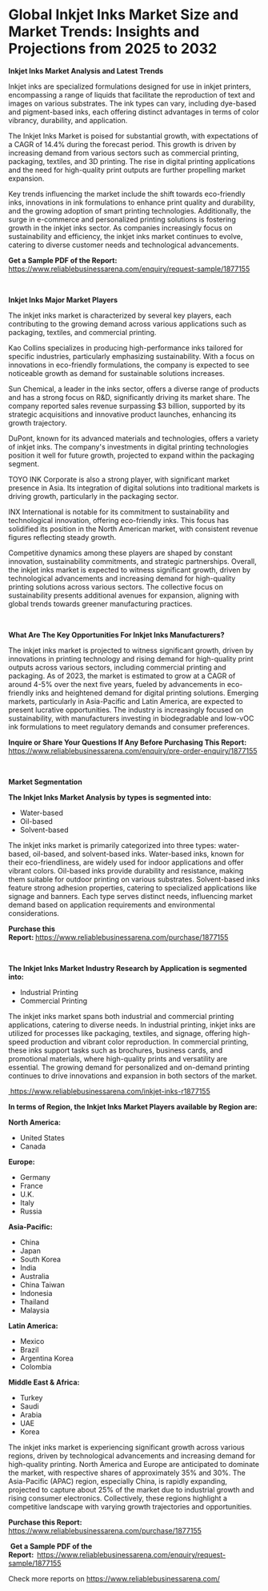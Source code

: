 <p><h1>Global Inkjet Inks Market Size and Market Trends: Insights and Projections from 2025 to 2032</h1></p><p><strong>Inkjet Inks Market Analysis and Latest Trends</strong></p>
<p><p>Inkjet inks are specialized formulations designed for use in inkjet printers, encompassing a range of liquids that facilitate the reproduction of text and images on various substrates. The ink types can vary, including dye-based and pigment-based inks, each offering distinct advantages in terms of color vibrancy, durability, and application.</p><p>The Inkjet Inks Market is poised for substantial growth, with expectations of a CAGR of 14.4% during the forecast period. This growth is driven by increasing demand from various sectors such as commercial printing, packaging, textiles, and 3D printing. The rise in digital printing applications and the need for high-quality print outputs are further propelling market expansion. </p><p>Key trends influencing the market include the shift towards eco-friendly inks, innovations in ink formulations to enhance print quality and durability, and the growing adoption of smart printing technologies. Additionally, the surge in e-commerce and personalized printing solutions is fostering growth in the inkjet inks sector. As companies increasingly focus on sustainability and efficiency, the inkjet inks market continues to evolve, catering to diverse customer needs and technological advancements.</p></p>
<p><strong>Get a Sample PDF of the Report:&nbsp;</strong> <a href="https://www.reliablebusinessarena.com/enquiry/request-sample/1877155?utm_campaign=1912&utm_medium=2&utm_source=Github&utm_content=ia&utm_term=30012025&utm_id=inkjet-inks">https://www.reliablebusinessarena.com/enquiry/request-sample/1877155</a></p>
<p>&nbsp;</p>
<p><strong>Inkjet Inks Major Market Players</strong></p>
<p><p>The inkjet inks market is characterized by several key players, each contributing to the growing demand across various applications such as packaging, textiles, and commercial printing. </p><p>Kao Collins specializes in producing high-performance inks tailored for specific industries, particularly emphasizing sustainability. With a focus on innovations in eco-friendly formulations, the company is expected to see noticeable growth as demand for sustainable solutions increases. </p><p>Sun Chemical, a leader in the inks sector, offers a diverse range of products and has a strong focus on R&D, significantly driving its market share. The company reported sales revenue surpassing $3 billion, supported by its strategic acquisitions and innovative product launches, enhancing its growth trajectory.</p><p>DuPont, known for its advanced materials and technologies, offers a variety of inkjet inks. The company's investments in digital printing technologies position it well for future growth, projected to expand within the packaging segment. </p><p>TOYO INK Corporate is also a strong player, with significant market presence in Asia. Its integration of digital solutions into traditional markets is driving growth, particularly in the packaging sector. </p><p>INX International is notable for its commitment to sustainability and technological innovation, offering eco-friendly inks. This focus has solidified its position in the North American market, with consistent revenue figures reflecting steady growth.</p><p>Competitive dynamics among these players are shaped by constant innovation, sustainability commitments, and strategic partnerships. Overall, the inkjet inks market is expected to witness significant growth, driven by technological advancements and increasing demand for high-quality printing solutions across various sectors. The collective focus on sustainability presents additional avenues for expansion, aligning with global trends towards greener manufacturing practices.</p></p>
<p>&nbsp;</p>
<p><strong>What Are The Key Opportunities For Inkjet Inks Manufacturers?</strong></p>
<p><p>The inkjet inks market is projected to witness significant growth, driven by innovations in printing technology and rising demand for high-quality print outputs across various sectors, including commercial printing and packaging. As of 2023, the market is estimated to grow at a CAGR of around 4-5% over the next five years, fueled by advancements in eco-friendly inks and heightened demand for digital printing solutions. Emerging markets, particularly in Asia-Pacific and Latin America, are expected to present lucrative opportunities. The industry is increasingly focused on sustainability, with manufacturers investing in biodegradable and low-vOC ink formulations to meet regulatory demands and consumer preferences.</p></p>
<p><strong>Inquire or Share Your Questions If Any Before Purchasing This Report:</strong> <a href="https://www.reliablebusinessarena.com/enquiry/pre-order-enquiry/1877155?utm_campaign=1912&utm_medium=2&utm_source=Github&utm_content=ia&utm_term=30012025&utm_id=inkjet-inks">https://www.reliablebusinessarena.com/enquiry/pre-order-enquiry/1877155</a></p>
<p>&nbsp;</p>
<p><strong>Market Segmentation</strong></p>
<p><strong>The Inkjet Inks Market Analysis by types is segmented into:</strong></p>
<p><ul><li>Water-based</li><li>Oil-based</li><li>Solvent-based</li></ul></p>
<p><p>The inkjet inks market is primarily categorized into three types: water-based, oil-based, and solvent-based inks. Water-based inks, known for their eco-friendliness, are widely used for indoor applications and offer vibrant colors. Oil-based inks provide durability and resistance, making them suitable for outdoor printing on various substrates. Solvent-based inks feature strong adhesion properties, catering to specialized applications like signage and banners. Each type serves distinct needs, influencing market demand based on application requirements and environmental considerations.</p></p>
<p><strong>Purchase this Report:&nbsp;</strong><a href="https://www.reliablebusinessarena.com/purchase/1877155?utm_campaign=1912&utm_medium=2&utm_source=Github&utm_content=ia&utm_term=30012025&utm_id=inkjet-inks">https://www.reliablebusinessarena.com/purchase/1877155</a></p>
<p>&nbsp;</p>
<p><strong>The Inkjet Inks Market Industry Research by Application is segmented into:</strong></p>
<p><ul><li>Industrial Printing</li><li>Commercial Printing</li></ul></p>
<p><p>The inkjet inks market spans both industrial and commercial printing applications, catering to diverse needs. In industrial printing, inkjet inks are utilized for processes like packaging, textiles, and signage, offering high-speed production and vibrant color reproduction. In commercial printing, these inks support tasks such as brochures, business cards, and promotional materials, where high-quality prints and versatility are essential. The growing demand for personalized and on-demand printing continues to drive innovations and expansion in both sectors of the market.</p></p>
<p><a href="https://www.reliablebusinessarena.com/inkjet-inks-r1877155?utm_campaign=1912&utm_medium=2&utm_source=Github&utm_content=ia&utm_term=30012025&utm_id=inkjet-inks">&nbsp;https://www.reliablebusinessarena.com/inkjet-inks-r1877155</a></p>
<p><strong>In terms of Region, the Inkjet Inks Market Players available by Region are:</strong></p>
<p>
    <p> <strong> North America: </strong>
        <ul>
            <li>United States</li>
            <li>Canada</li>
        </ul>
        </p> 
    <p> <strong> Europe: </strong>
        <ul>
            <li>Germany</li>
            <li>France</li>
            <li>U.K.</li>
            <li>Italy</li>
            <li>Russia</li>
        </ul>
        </p> 
    <p> <strong> Asia-Pacific: </strong>
        <ul>
            <li>China</li>
            <li>Japan</li>
            <li>South Korea</li>
            <li>India</li>
            <li>Australia</li>
            <li>China Taiwan</li>
            <li>Indonesia</li>
            <li>Thailand</li>
            <li>Malaysia</li>
        </ul>
        </p> 
    <p> <strong> Latin America: </strong>
        <ul>
            <li>Mexico</li>
            <li>Brazil</li>
            <li>Argentina Korea</li>
            <li>Colombia</li>
        </ul>
        </p> 
    <p> <strong> Middle East & Africa: </strong>
        <ul>
            <li>Turkey</li>
            <li>Saudi</li>
            <li>Arabia</li>
            <li>UAE</li>
            <li>Korea</li>
        </ul>
    </p>
    </p>
<p><p>The inkjet inks market is experiencing significant growth across various regions, driven by technological advancements and increasing demand for high-quality printing. North America and Europe are anticipated to dominate the market, with respective shares of approximately 35% and 30%. The Asia-Pacific (APAC) region, especially China, is rapidly expanding, projected to capture about 25% of the market due to industrial growth and rising consumer electronics. Collectively, these regions highlight a competitive landscape with varying growth trajectories and opportunities.</p></p>
<p><strong>Purchase this Report: </strong><a href="https://www.reliablebusinessarena.com/purchase/1877155?utm_campaign=1912&utm_medium=2&utm_source=Github&utm_content=ia&utm_term=30012025&utm_id=inkjet-inks">https://www.reliablebusinessarena.com/purchase/1877155</a></p>
<p>&nbsp;<strong>Get a Sample PDF of the Report:&nbsp;&nbsp;</strong><a href="https://www.reliablebusinessarena.com/enquiry/request-sample/1877155?utm_campaign=1912&utm_medium=2&utm_source=Github&utm_content=ia&utm_term=30012025&utm_id=inkjet-inks">https://www.reliablebusinessarena.com/enquiry/request-sample/1877155</a></p>
<p><strong></strong></p>
<p>Check more reports on <a href="https://www.reliablebusinessarena.com/?utm_campaign=1912&utm_medium=2&utm_source=Github&utm_content=ia&utm_term=30012025&utm_id=inkjet-inks">https://www.reliablebusinessarena.com/</a></p>